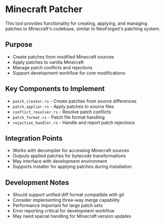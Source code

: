# Minecraft Patcher

This tool provides functionality for creating, applying, and managing patches to Minecraft's codebase, similar to NeoForged's patching system.

## Purpose

- Create patches from modified Minecraft sources
- Apply patches to vanilla Minecraft
- Manage patch conflicts and rejections
- Support development workflow for core modifications

## Key Components to Implement

- `patch_creator.rs` - Create patches from source differences
- `patch_applier.rs` - Apply patches to source files
- `conflict_resolver.rs` - Resolve patch conflicts
- `patch_format.rs` - Patch file format handling
- `rejection_handler.rs` - Handle and report patch rejections

## Integration Points

- Works with decompiler for accessing Minecraft sources
- Outputs applied patches for bytecode transformations
- May interface with development environment
- Supports installer for applying patches during installation

## Development Notes

- Should support unified diff format compatible with git
- Consider implementing three-way merge capability
- Performance important for large patch sets
- Error reporting critical for development workflow
- May need special handling for Minecraft version updates
